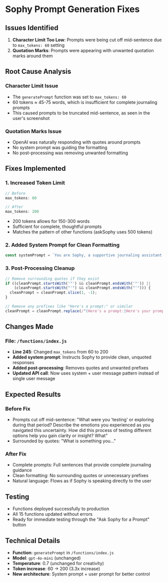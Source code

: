 # Sophy Prompt Generation Fixes

## Issues Identified
1. **Character Limit Too Low**: Prompts were being cut off mid-sentence due to `max_tokens: 60` setting
2. **Quotation Marks**: Prompts were appearing with unwanted quotation marks around them

## Root Cause Analysis

### Character Limit Issue
- The `generatePrompt` function was set to `max_tokens: 60`
- 60 tokens ≈ 45-75 words, which is insufficient for complete journaling prompts
- This caused prompts to be truncated mid-sentence, as seen in the user's screenshot

### Quotation Marks Issue
- OpenAI was naturally responding with quotes around prompts
- No system prompt was guiding the formatting
- No post-processing was removing unwanted formatting

## Fixes Implemented

### 1. Increased Token Limit
```javascript
// Before
max_tokens: 60

// After  
max_tokens: 200
```
- 200 tokens allows for 150-300 words
- Sufficient for complete, thoughtful prompts
- Matches the pattern of other functions (askSophy uses 500 tokens)

### 2. Added System Prompt for Clean Formatting
```javascript
const systemPrompt = `You are Sophy, a supportive journaling assistant. Generate thoughtful, engaging journaling prompts. Always respond with just the prompt text directly - never wrap your response in quotation marks or say things like "Here's a prompt:" or similar prefixes. Just provide the actual prompt text.`;
```

### 3. Post-Processing Cleanup
```javascript
// Remove surrounding quotes if they exist
if ((cleanPrompt.startsWith('"') && cleanPrompt.endsWith('"')) ||
    (cleanPrompt.startsWith("'") && cleanPrompt.endsWith("'"))) {
  cleanPrompt = cleanPrompt.slice(1, -1);
}

// Remove any prefixes like "Here's a prompt:" or similar
cleanPrompt = cleanPrompt.replace(/^(Here's a prompt:|Here's your prompt:|Prompt:|Journal prompt:)\s*/i, '');
```

## Changes Made

### File: `/functions/index.js`
- **Line 245**: Changed `max_tokens` from 60 to 200
- **Added system prompt**: Instructs Sophy to provide clean, unquoted responses
- **Added post-processing**: Removes quotes and unwanted prefixes
- **Updated API call**: Now uses system + user message pattern instead of single user message

## Expected Results

### Before Fix
- Prompts cut off mid-sentence: "What were you 'testing' or exploring during that period? Describe the emotions you experienced as you navigated this uncertainty. How did this process of testing different options help you gain clarity or insight? What"
- Surrounded by quotes: "What is something you..."

### After Fix
- Complete prompts: Full sentences that provide complete journaling guidance
- Clean formatting: No surrounding quotes or unnecessary prefixes
- Natural language: Flows as if Sophy is speaking directly to the user

## Testing
- Functions deployed successfully to production
- All 15 functions updated without errors
- Ready for immediate testing through the "Ask Sophy for a Prompt" button

## Technical Details
- **Function**: `generatePrompt` in `/functions/index.js`
- **Model**: `gpt-4o-mini` (unchanged)
- **Temperature**: 0.7 (unchanged for creativity)
- **Token increase**: 60 → 200 (3.3x increase)
- **New architecture**: System prompt + user prompt for better control
